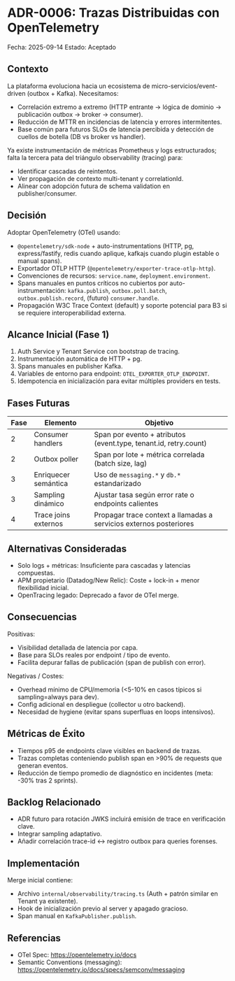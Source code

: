 # ADR-0006: Trazas Distribuidas con OpenTelemetry

Fecha: 2025-09-14
Estado: Aceptado

## Contexto
La plataforma evoluciona hacia un ecosistema de micro-servicios/event-driven (outbox + Kafka). Necesitamos:
- Correlación extremo a extremo (HTTP entrante → lógica de dominio → publicación outbox → broker → consumer).
- Reducción de MTTR en incidencias de latencia y errores intermitentes.
- Base común para futuros SLOs de latencia percibida y detección de cuellos de botella (DB vs broker vs handler).

Ya existe instrumentación de métricas Prometheus y logs estructurados; falta la tercera pata del triángulo observability (tracing) para:
- Identificar cascadas de reintentos.
- Ver propagación de contexto multi-tenant y correlationId.
- Alinear con adopción futura de schema validation en publisher/consumer.

## Decisión
Adoptar OpenTelemetry (OTel) usando:
- `@opentelemetry/sdk-node` + auto-instrumentations (HTTP, pg, express/fastify, redis cuando aplique, kafkajs cuando plugin estable o manual spans).
- Exportador OTLP HTTP (`@opentelemetry/exporter-trace-otlp-http`).
- Convenciones de recursos: `service.name`, `deployment.environment`.
- Spans manuales en puntos críticos no cubiertos por auto-instrumentación: `kafka.publish`, `outbox.poll.batch`, `outbox.publish.record`, (futuro) `consumer.handle`.
- Propagación W3C Trace Context (default) y soporte potencial para B3 si se requiere interoperabilidad externa.

## Alcance Inicial (Fase 1)
1. Auth Service y Tenant Service con bootstrap de tracing.
2. Instrumentación automática de HTTP + pg.
3. Spans manuales en publisher Kafka.
4. Variables de entorno para endpoint: `OTEL_EXPORTER_OTLP_ENDPOINT`.
5. Idempotencia en inicialización para evitar múltiples providers en tests.

## Fases Futuras
| Fase | Elemento | Objetivo |
|------|----------|----------|
| 2 | Consumer handlers | Span por evento + atributos (event.type, tenant.id, retry.count) |
| 2 | Outbox poller | Span por lote + métrica correlada (batch size, lag) |
| 3 | Enriquecer semántica | Uso de `messaging.*` y `db.*` estandarizado |
| 3 | Sampling dinámico | Ajustar tasa según error rate o endpoints calientes |
| 4 | Trace joins externos | Propagar trace context a llamadas a servicios externos posteriores |

## Alternativas Consideradas
- Solo logs + métricas: Insuficiente para cascadas y latencias compuestas.
- APM propietario (Datadog/New Relic): Coste + lock-in + menor flexibilidad inicial.
- OpenTracing legado: Deprecado a favor de OTel merge.

## Consecuencias
Positivas:
- Visibilidad detallada de latencia por capa.
- Base para SLOs reales por endpoint / tipo de evento.
- Facilita depurar fallas de publicación (span de publish con error).

Negativas / Costes:
- Overhead mínimo de CPU/memoria (<5-10% en casos típicos si sampling=always para dev).
- Config adicional en despliegue (collector u otro backend). 
- Necesidad de hygiene (evitar spans superfluas en loops intensivos).

## Métricas de Éxito
- Tiempos p95 de endpoints clave visibles en backend de trazas.
- Trazas completas conteniendo publish span en >90% de requests que generan eventos.
- Reducción de tiempo promedio de diagnóstico en incidentes (meta: -30% tras 2 sprints).

## Backlog Relacionado
- ADR futuro para rotación JWKS incluirá emisión de trace en verificación clave.
- Integrar sampling adaptativo.
- Añadir correlación trace-id ↔ registro outbox para queries forenses.

## Implementación
Merge inicial contiene:
- Archivo `internal/observability/tracing.ts` (Auth + patrón similar en Tenant ya existente).
- Hook de inicialización previo al server y apagado gracioso.
- Span manual en `KafkaPublisher.publish`.

## Referencias
- OTel Spec: https://opentelemetry.io/docs
- Semantic Conventions (messaging): https://opentelemetry.io/docs/specs/semconv/messaging
